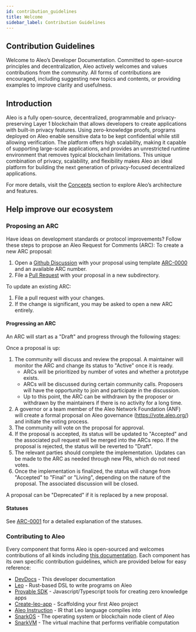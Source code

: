 ```yaml
---
id: contribution_guidelines
title: Welcome
sidebar_label: Contribution Guidelines
---
```

## Contribution Guidelines
Welcome to Aleo’s Developer Documentation. Committed to open-source principles and decentralization, Aleo actively welcomes and values contributions from the community. All forms of contributions are encouraged, including suggesting new topics and contents, or providing examples to improve clarity and usefulness.

## Introduction
Aleo is a fully open-source, decentralized, programmable and privacy-preserving Layer 1 blockchain that allows developers to create applications with built-in privacy features. Using zero-knowledge proofs, programs deployed on Aleo enable sensitive data to be kept confidential while still allowing verification. The platform offers high scalability, making it capable of supporting large-scale applications, and provides an unrestricted runtime environment that removes typical blockchain limitations. This unique combination of privacy, scalability, and flexibility makes Aleo an ideal platform for building the next generation of privacy-focused decentralized applications.   

For more details, visit the [Concepts](../concepts/fundamentals/00_accounts.md) section to explore Aleo’s architecture and features.

## Help improve our ecosystem
### Proposing an ARC
Have ideas on development standards or protocol improvements? Follow these steps to propose an Aleo Request for Comments (ARC):
To create a new ARC proposal:
1. Open a [Github Discussion](https://github.com/AleoHQ/ARCs/discussions/categories/arcs) with your proposal using template [ARC-0000](https://github.com/ProvableHQ/ARCs/tree/master/arc-0000) and an available ARC number.
2. File a [Pull Request](https://github.com/AleoHQ/ARCs/pulls) with your proposal in a new subdirectory.

To update an existing ARC:
1. File a pull request with your changes. 
2. If the change is significant, you may be asked to open a new ARC entirely.

#### Progressing an ARC

An ARC will start as a "Draft" and progress through the following stages:

Once a proposal is up:
1. The community will discuss and review the proposal. A maintainer will monitor the ARC and change its status to "Active" once it is ready. 
    * ARCs will be prioritized by number of votes and whether a prototype exists.
    * ARCs will be discussed during certain community calls. Proposers will have the opportunity to join and participate in the discussion.
    * Up to this point, the ARC can be withdrawn by the proposer or withdrawn by the maintainers if there is no activity for a long time.
2. A governor or a team member of the Aleo Network Foundation (ANF) will create a formal proposal on Aleo governance (https://vote.aleo.org/) and initiate the voting process.
3. The community will vote on the proposal for approval.
4. If the proposal is accepted, its status will be updated to "Accepted" and the associated pull request will be merged into the ARCs repo. If the proposal is rejected, the status will be reverted to "Draft".
5. The relevant parties should complete the implementation. Updates can be made to the ARC as needed through new PRs, which do not need votes.
6. Once the implementation is finalized, the status will change from "Accepted" to "Final" or "Living", depending on the nature of the proposal. The associated discussion will be closed.

A proposal can be "Deprecated" if it is replaced by a new proposal.

#### Statuses

See [ARC-0001](https://github.com/ProvableHQ/ARCs/tree/master/arc-0001) for a detailed explanation of the statuses.

### Contributing to Aleo
Every component that forms Aleo is open-sourced and welcomes contributions of all kinds including [this documentation](./01_documentation_contribute.md). Each component has its own specific contribution guidelines, which are provided below for easy reference:  
- [DevDocs](./01_documentation_contribute.md) - This developer documentation  
- [Leo](https://github.com/ProvableHQ/leo-docs-source) - Rust-based DSL to write programs on Aleo  
- [Provable SDK](https://github.com/ProvableHQ/sdk/tree/mainnet/sdk) - Javascript/Typescript tools for creating zero knowledge apps  
- [Create-leo-app](https://github.com/ProvableHQ/sdk/tree/mainnet/create-leo-app) - Scaffolding your first Aleo project  
- [Aleo Instruction](../guides/aleo/00_aleo_overview.md) - IR that Leo language compiles into  
- [SnarkOS](./02_snarkos_contribute.md) - The operating system or blockchain node client of Aleo  
- [SnarkVM](./03_snarkvm_contribute.md) - The virtual machine that performs verifiable computation  
